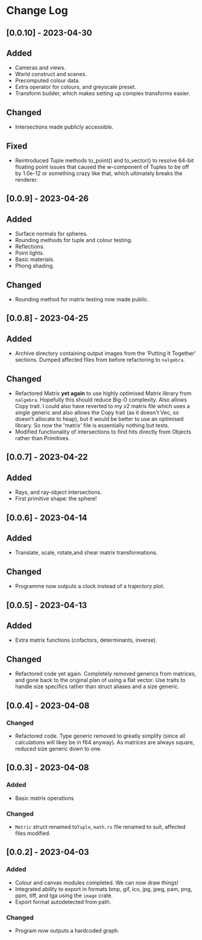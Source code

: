# Change Log

## [0.0.10] - 2023-04-30

## Added
- Cameras and views.
- World construct and scenes.
- Precomputed colour data.
- Extra operator for colours, and greyscale preset.
- Transform builder, which makes setting up complex transforms easier.

## Changed
- Intersections made publicly accessible.

## Fixed
- Reintroduced Tuple methods to_point() and to_vector() to resolve 64-bit floating point issues that caused the w-component of Tuples to be off by 1.0e-12 or something crazy like that, which ultimately breaks the renderer.

## [0.0.9] - 2023-04-26

## Added
- Surface normals for spheres.
- Rounding methods for tuple and colour testing.
- Reflections.
- Point lights.
- Basic materials.
- Phong shading.

## Changed
- Rounding method for matrix testing now made public.

## [0.0.8] - 2023-04-25

## Added
- Archive directory containing output images from the 'Putting It Together' sections. Dumped affected files from before refactoring to `nalgebra`.

## Changed
- Refactored Matrix **yet again** to use highly optimised Matrix library from `nalgebra`. Hopefully this should reduce Big-O complexity. Also allows Copy trait. I could also have reverted to my v2 matrix file which uses a single generic and also allows the Copy trait (as it doesn't Vec, so doesn't allocate to heap), but it would be better to use an optimised library. So now the 'matrix' file is essentially nothing but tests.
- Modified functionality of intersections to find hits directly from Objects rather than Primitives.

## [0.0.7] - 2023-04-22

## Added
- Rays, and ray-object intersections.
- First primitive shape: the sphere!

## [0.0.6] - 2023-04-14

## Added
- Translate, scale, rotate,and shear matrix transformations.

## Changed
- Programme now outputs a clock instead of a trajectory plot.

## [0.0.5] - 2023-04-13

## Added
- Extra matrix functions (cofactors, determinants, inverse).

## Changed
- Refactored code yet again. Completely removed generics from matrices, and gone back to the original plan of using a flat vector. Use traits to handle size specifics rather than struct aliases and a size generic.

## [0.0.4] - 2023-04-08

### Changed
- Refactored code. Type generic removed to greatly simplify (since all calculations will likey be in f64 anyway). As matrices are always square, reduced size generic down to one.

## [0.0.3] - 2023-04-08

### Added
- Basic matrix operations

### Changed
- `Metric` struct renamed to`Tuple`, `math.rs` file renamed to suit, affected files modified.

## [0.0.2] - 2023-04-03

### Added
- Colour and canvas modules completed. We can now draw things!
- Integrated ability to export in formats bmp, gif, ico, jpg, jpeg, pam, png, ppm, tiff, and tga using the `image` crate.
- Export format autodetected from path.

### Changed
- Program now outputs a hardcoded graph.